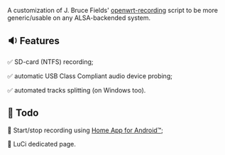 A customization of J. Bruce Fields' [openwrt-recording](https://github.com/bfields/openwrt-recording#readme) script to be more generic/usable on any ALSA-backended system.

## :sound: Features

:white_check_mark: SD-card (NTFS) recording;

:white_check_mark: automatic USB Class Compliant audio device probing;

:white_check_mark: automated tracks splitting (on Windows too).

## :construction: Todo

:white_square_button: Start/stop recording using [Home App for Android™](https://github.com/Domi04151309/HomeApp#readme);

:white_square_button: LuCi dedicated page.
